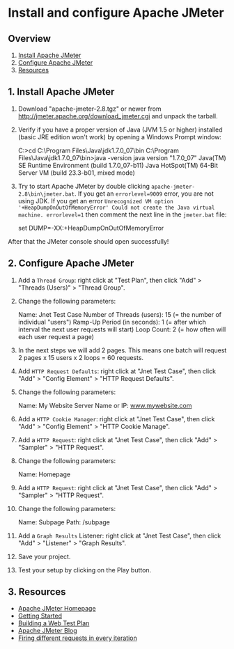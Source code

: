 # Install and configure Apache JMeter

## Overview

1. [Install Apache JMeter](#install-apache-jmeter)
2. [Configure Apache JMeter](#configure-apache-jmeter)
3. [Resources](#resources)

## 1. Install Apache JMeter
1. Download "apache-jmeter-2.8.tgz" or newer from http://jmeter.apache.org/download_jmeter.cgi and unpack the tarball.
2. Verify if you have a proper version of Java (JVM 1.5 or higher) installed (basic JRE edition won't work) by opening a Windows Prompt window:

	C:\>cd C:\Program Files\Java\jdk1.7.0_07\bin
	C:\Program Files\Java\jdk1.7.0_07\bin>java -version
	java version "1.7.0_07"
	Java(TM) SE Runtime Environment (build 1.7.0_07-b11)
	Java HotSpot(TM) 64-Bit Server VM (build 23.3-b01, mixed mode)

3. Try to start Apache JMeter by double clicking `apache-jmeter-2.8\bin\jmeter.bat`. If you get an `errorlevel=9009` error, you are not using JDK. If you get an error `Unrecognized VM option '+HeapDumpOnOutOfMemoryError' Could not create the Java virtual machine. errorlevel=1` then comment the next line in the `jmeter.bat` file:

	set DUMP=-XX:+HeapDumpOnOutOfMemoryError

After that the JMeter console should open successfully!

## 2. Configure Apache JMeter
1. Add a `Thread Group`: right click at "Test Plan", then click "Add" > "Threads (Users)" > "Thread Group".
2. Change the following parameters:

	Name: Jnet Test Case
	Number of Threads (users): 15 (= the number of individual "users")
	Ramp-Up Period (in seconds): 1 (= after which interval the next user requests will start)
	Loop Count: 2 (= how often will each user request a page)

3. In the next steps we will add 2 pages. This means one batch will request 2 pages x 15 users x 2 loops = 60 requests.
4. Add `HTTP Request Defaults`: right click at "Jnet Test Case", then click "Add" > "Config Element" > "HTTP Request Defaults".
5. Change the following parameters:

	Name: My Website
	Server Name or IP: www.mywebsite.com

6. Add a `HTTP Cookie Manager`: right click at "Jnet Test Case", then click "Add" > "Config Element" > "HTTP Cookie Manage".
7. Add a `HTTP Request`: right click at "Jnet Test Case", then click "Add" > "Sampler" > "HTTP Request".
8. Change the following parameters:

	Name: Homepage

9. Add a `HTTP Request`: right click at "Jnet Test Case", then click "Add" > "Sampler" > "HTTP Request".
10. Change the following parameters:

	Name: Subpage
	Path: /subpage

11. Add a `Graph Results` Listener: right click at "Jnet Test Case", then click "Add" > "Listener" > "Graph Results".
12. Save your project.
13. Test your setup by clicking on the Play button.

## 3. Resources
* [Apache JMeter Homepage](http://jmeter.apache.org)
* [Getting Started](http://jmeter.apache.org/usermanual/get-started.html)
* [Building a Web Test Plan](http://jmeter.apache.org/usermanual/build-web-test-plan.html)
* [Apache JMeter Blog](http://apache-jmeter.blogspot.be/)
* [Firing different requests in every iteration](http://stackoverflow.com/questions/8335649/jmeter-firing-different-requests-in-every-iteration)
